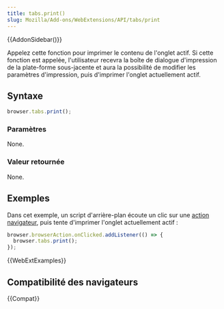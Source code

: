 ```yaml
---
title: tabs.print()
slug: Mozilla/Add-ons/WebExtensions/API/tabs/print
---
```


{{AddonSidebar()}}

Appelez cette fonction pour imprimer le contenu de l'onglet actif. Si cette fonction est appelée, l'utilisateur recevra la boîte de dialogue d'impression de la plate-forme sous-jacente et aura la possibilité de modifier les paramètres d'impression, puis d'imprimer l'onglet actuellement actif.

## Syntaxe

```js
browser.tabs.print();
```

### Paramètres

None.

### Valeur retournée

None.

## Exemples

Dans cet exemple, un script d'arrière-plan écoute un clic sur une [action navigateur](/fr/Add-ons/WebExtensions/Anatomy_of_a_WebExtension#Browser_actions_2), puis tente d'imprimer l'onglet actuellement actif :

```js
browser.browserAction.onClicked.addListener(() => {
  browser.tabs.print();
});
```

{{WebExtExamples}}

## Compatibilité des navigateurs

{{Compat}}
